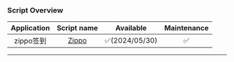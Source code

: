 ### Script Overview
|   Application   |                                    Script name                                    |   Available   | Maintenance |
|:---------------:|:---------------------------------------------------------------------------------:|:-------------:|:-----------:|
|     zippo签到   | [Zippo](https://github.com/yang7758258/ohhh154/blob/main/zippo%E4%BC%9A%E5%91%98%E7%AD%BE%E5%88%B0.js) | ✅(2024/05/30) |      ✅     |   

------
###
